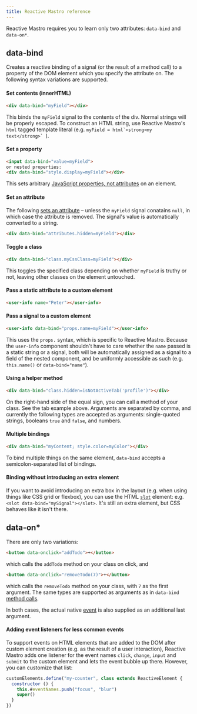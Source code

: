 ```yaml
---
title: Reactive Mastro reference
---
```


Reactive Mastro requires you to learn only two attributes: `data-bind` and `data-on*`.

## data-bind

Creates a reactive binding of a signal (or the result of a method call) to a property of the DOM element which you specify the attribute on. The following syntax variations are supported.

#### Set contents (innerHTML)
```html
<div data-bind="myField"></div>
```
This binds the `myField` signal to the contents of the div. Normal strings will be properly escaped. To construct an HTML string, use Reactive Mastro's `html` tagged template literal (e.g. ``myField = html`<strong>my text</strong>` ``).

#### Set a property
```html
<input data-bind="value=myField">
or nested properties:
<div data-bind="style.display=myField"></div>
```
This sets arbitrary [JavaScript properties, not attributes](https://stackoverflow.com/a/6004028/214446) on an element.

#### Set an attribute

The following [sets an attribute](https://developer.mozilla.org/en-US/docs/Web/API/Element/setAttribute) – unless the `myField` signal conatains `null`, in which case the attribute is removed. The signal's value is automatically converted to a string.

```html
<div data-bind="attributes.hidden=myField"></div>
```

#### Toggle a class
```html
<div data-bind="class.myCssClass=myField"></div>
```
This toggles the specified class depending on whether `myField` is truthy or not, leaving other classes on the element untouched.

#### Pass a static attribute to a custom element
```html
<user-info name="Peter"></user-info>
```

#### Pass a signal to a custom element
```html
<user-info data-bind="props.name=myField"></user-info>
```
This uses the `props.` syntax, which is specific to Reactive Mastro. Because the `user-info` component shouldn't have to care whether the `name` passed is a static string or a signal, both will be automatically assigned as a signal to a field of the nested component, and be uniformly accessible as such (e.g. `this.name()` or `data-bind="name"`).

#### Using a helper method
```html
<div data-bind="class.hidden=isNotActiveTab('profile')"></div>
```
On the right-hand side of the equal sign, you can call a method of your class. See the tab example above. Arguments are separated by comma, and currently the following types are accepted as arguments: single-quoted strings, booleans `true` and `false`, and numbers.

#### Multiple bindings
```html
<div data-bind="myContent; style.color=myColor"></div>
```
To bind multiple things on the same element, `data-bind` accepts a semicolon-separated list of bindings.

#### Binding without introducing an extra element

If you want to avoid introducing an extra box in the layout (e.g. when using things like CSS grid or flexbox), you can use the HTML [`slot`](https://developer.mozilla.org/en-US/docs/Web/HTML/Element/slot) element: e.g. `<slot data-bind="mySignal"></slot>`. It's still an extra element, but CSS behaves like it isn't there.

## data-on*

There are only two variations:

```html
<button data-onclick="addTodo">+</button>
```
which calls the `addTodo` method on your class on click, and

```html
<button data-onclick="removeTodo(7)">+</button>
```
which calls the `removeTodo` method on your class, with `7` as the first argument. The same types are supported as arguments as in `data-bind` [method calls](#using-a-helper-method).

In both cases, the actual native [event](https://developer.mozilla.org/en-US/docs/Web/API/Event) is also supplied as an additional last argument.

#### Adding event listeners for less common events

To support events on HTML elements that are added to the DOM after custom element creation (e.g. as the result of a user interaction), Reactive Mastro adds one listener for the event names `click`, `change`, `input` and `submit` to the custom element and lets the event bubble up there. However, you can customize that list:

```js
customElements.define("my-counter", class extends ReactiveElement {
  constructor () {
    this.#eventNames.push("focus", "blur")
    super()
  }
})
```
